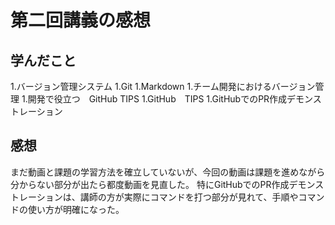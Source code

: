 # 第二回講義の感想

## 学んだこと

1.バージョン管理システム
1.Git
1.Markdown
1.チーム開発におけるバージョン管理
1.開発で役立つ　GitHub TIPS
1.GitHub　TIPS
1.GitHubでのPR作成デモンストレーション

## 感想

まだ動画と課題の学習方法を確立していないが、今回の動画は課題を進めながら分からない部分が出たら都度動画を見直した。
特にGitHubでのPR作成デモンストレーションは、講師の方が実際にコマンドを打つ部分が見れて、手順やコマンドの使い方が明確になった。